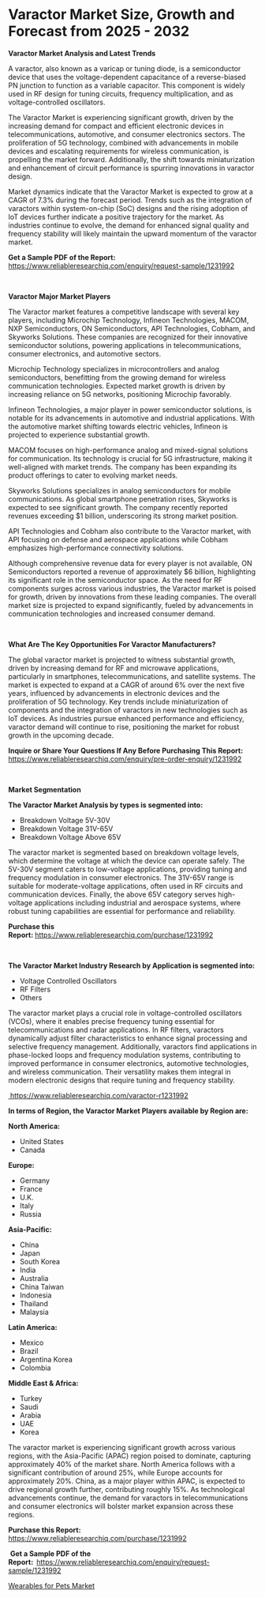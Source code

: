 <p><h1>Varactor Market Size, Growth and Forecast from 2025 - 2032</h1></p><p><strong>Varactor Market Analysis and Latest Trends</strong></p>
<p><p>A varactor, also known as a varicap or tuning diode, is a semiconductor device that uses the voltage-dependent capacitance of a reverse-biased PN junction to function as a variable capacitor. This component is widely used in RF design for tuning circuits, frequency multiplication, and as voltage-controlled oscillators. </p><p>The Varactor Market is experiencing significant growth, driven by the increasing demand for compact and efficient electronic devices in telecommunications, automotive, and consumer electronics sectors. The proliferation of 5G technology, combined with advancements in mobile devices and escalating requirements for wireless communication, is propelling the market forward. Additionally, the shift towards miniaturization and enhancement of circuit performance is spurring innovations in varactor design.</p><p>Market dynamics indicate that the Varactor Market is expected to grow at a CAGR of 7.3% during the forecast period. Trends such as the integration of varactors within system-on-chip (SoC) designs and the rising adoption of IoT devices further indicate a positive trajectory for the market. As industries continue to evolve, the demand for enhanced signal quality and frequency stability will likely maintain the upward momentum of the varactor market.</p></p>
<p><strong>Get a Sample PDF of the Report:&nbsp;</strong> <a href="https://www.reliableresearchiq.com/enquiry/request-sample/1231992?utm_campaign=2384&utm_medium=2&utm_source=Github&utm_content=ia&utm_term=10022025&utm_id=varactor">https://www.reliableresearchiq.com/enquiry/request-sample/1231992</a></p>
<p>&nbsp;</p>
<p><strong>Varactor Major Market Players</strong></p>
<p><p>The Varactor market features a competitive landscape with several key players, including Microchip Technology, Infineon Technologies, MACOM, NXP Semiconductors, ON Semiconductors, API Technologies, Cobham, and Skyworks Solutions. These companies are recognized for their innovative semiconductor solutions, powering applications in telecommunications, consumer electronics, and automotive sectors.</p><p>Microchip Technology specializes in microcontrollers and analog semiconductors, benefitting from the growing demand for wireless communication technologies. Expected market growth is driven by increasing reliance on 5G networks, positioning Microchip favorably.</p><p>Infineon Technologies, a major player in power semiconductor solutions, is notable for its advancements in automotive and industrial applications. With the automotive market shifting towards electric vehicles, Infineon is projected to experience substantial growth.</p><p>MACOM focuses on high-performance analog and mixed-signal solutions for communication. Its technology is crucial for 5G infrastructure, making it well-aligned with market trends. The company has been expanding its product offerings to cater to evolving market needs.</p><p>Skyworks Solutions specializes in analog semiconductors for mobile communications. As global smartphone penetration rises, Skyworks is expected to see significant growth. The company recently reported revenues exceeding $1 billion, underscoring its strong market position.</p><p>API Technologies and Cobham also contribute to the Varactor market, with API focusing on defense and aerospace applications while Cobham emphasizes high-performance connectivity solutions.</p><p>Although comprehensive revenue data for every player is not available, ON Semiconductors reported a revenue of approximately $6 billion, highlighting its significant role in the semiconductor space. As the need for RF components surges across various industries, the Varactor market is poised for growth, driven by innovations from these leading companies. The overall market size is projected to expand significantly, fueled by advancements in communication technologies and increased consumer demand.</p></p>
<p>&nbsp;</p>
<p><strong>What Are The Key Opportunities For Varactor Manufacturers?</strong></p>
<p><p>The global varactor market is projected to witness substantial growth, driven by increasing demand for RF and microwave applications, particularly in smartphones, telecommunications, and satellite systems. The market is expected to expand at a CAGR of around 6% over the next five years, influenced by advancements in electronic devices and the proliferation of 5G technology. Key trends include miniaturization of components and the integration of varactors in new technologies such as IoT devices. As industries pursue enhanced performance and efficiency, varactor demand will continue to rise, positioning the market for robust growth in the upcoming decade.</p></p>
<p><strong>Inquire or Share Your Questions If Any Before Purchasing This Report:</strong> <a href="https://www.reliableresearchiq.com/enquiry/pre-order-enquiry/1231992?utm_campaign=2384&utm_medium=2&utm_source=Github&utm_content=ia&utm_term=10022025&utm_id=varactor">https://www.reliableresearchiq.com/enquiry/pre-order-enquiry/1231992</a></p>
<p>&nbsp;</p>
<p><strong>Market Segmentation</strong></p>
<p><strong>The Varactor Market Analysis by types is segmented into:</strong></p>
<p><ul><li>Breakdown Voltage 5V-30V</li><li>Breakdown Voltage 31V-65V</li><li>Breakdown Voltage Above 65V</li></ul></p>
<p><p>The varactor market is segmented based on breakdown voltage levels, which determine the voltage at which the device can operate safely. The 5V-30V segment caters to low-voltage applications, providing tuning and frequency modulation in consumer electronics. The 31V-65V range is suitable for moderate-voltage applications, often used in RF circuits and communication devices. Finally, the above 65V category serves high-voltage applications including industrial and aerospace systems, where robust tuning capabilities are essential for performance and reliability.</p></p>
<p><strong>Purchase this Report:&nbsp;</strong><a href="https://www.reliableresearchiq.com/purchase/1231992?utm_campaign=2384&utm_medium=2&utm_source=Github&utm_content=ia&utm_term=10022025&utm_id=varactor">https://www.reliableresearchiq.com/purchase/1231992</a></p>
<p>&nbsp;</p>
<p><strong>The Varactor Market Industry Research by Application is segmented into:</strong></p>
<p><ul><li>Voltage Controlled Oscillators</li><li>RF Filters</li><li>Others</li></ul></p>
<p><p>The varactor market plays a crucial role in voltage-controlled oscillators (VCOs), where it enables precise frequency tuning essential for telecommunications and radar applications. In RF filters, varactors dynamically adjust filter characteristics to enhance signal processing and selective frequency management. Additionally, varactors find applications in phase-locked loops and frequency modulation systems, contributing to improved performance in consumer electronics, automotive technologies, and wireless communication. Their versatility makes them integral in modern electronic designs that require tuning and frequency stability.</p></p>
<p><a href="https://www.reliableresearchiq.com/varactor-r1231992?utm_campaign=2384&utm_medium=2&utm_source=Github&utm_content=ia&utm_term=10022025&utm_id=varactor">&nbsp;https://www.reliableresearchiq.com/varactor-r1231992</a></p>
<p><strong>In terms of Region, the Varactor Market Players available by Region are:</strong></p>
<p>
    <p> <strong> North America: </strong>
        <ul>
            <li>United States</li>
            <li>Canada</li>
        </ul>
        </p> 
    <p> <strong> Europe: </strong>
        <ul>
            <li>Germany</li>
            <li>France</li>
            <li>U.K.</li>
            <li>Italy</li>
            <li>Russia</li>
        </ul>
        </p> 
    <p> <strong> Asia-Pacific: </strong>
        <ul>
            <li>China</li>
            <li>Japan</li>
            <li>South Korea</li>
            <li>India</li>
            <li>Australia</li>
            <li>China Taiwan</li>
            <li>Indonesia</li>
            <li>Thailand</li>
            <li>Malaysia</li>
        </ul>
        </p> 
    <p> <strong> Latin America: </strong>
        <ul>
            <li>Mexico</li>
            <li>Brazil</li>
            <li>Argentina Korea</li>
            <li>Colombia</li>
        </ul>
        </p> 
    <p> <strong> Middle East & Africa: </strong>
        <ul>
            <li>Turkey</li>
            <li>Saudi</li>
            <li>Arabia</li>
            <li>UAE</li>
            <li>Korea</li>
        </ul>
    </p>
    </p>
<p><p>The varactor market is experiencing significant growth across various regions, with the Asia-Pacific (APAC) region poised to dominate, capturing approximately 40% of the market share. North America follows with a significant contribution of around 25%, while Europe accounts for approximately 20%. China, as a major player within APAC, is expected to drive regional growth further, contributing roughly 15%. As technological advancements continue, the demand for varactors in telecommunications and consumer electronics will bolster market expansion across these regions.</p></p>
<p><strong>Purchase this Report: </strong><a href="https://www.reliableresearchiq.com/purchase/1231992?utm_campaign=2384&utm_medium=2&utm_source=Github&utm_content=ia&utm_term=10022025&utm_id=varactor">https://www.reliableresearchiq.com/purchase/1231992</a></p>
<p>&nbsp;<strong>Get a Sample PDF of the Report:&nbsp;&nbsp;</strong><a href="https://www.reliableresearchiq.com/enquiry/request-sample/1231992?utm_campaign=2384&utm_medium=2&utm_source=Github&utm_content=ia&utm_term=10022025&utm_id=varactor">https://www.reliableresearchiq.com/enquiry/request-sample/1231992</a></p>
<p><strong></strong></p>
<p><p><a href="https://github.com/bogganbillie6969/Market-Research-Report-List-1/blob/main/wearables-for-pets-market.md?utm_campaign=2384&utm_medium=2&utm_source=Github&utm_content=ia&utm_term=10022025&utm_id=varactor">Wearables for Pets Market</a></p></p>